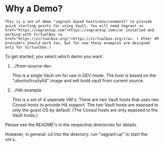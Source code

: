 # Why a Demo?

    This is a set of demo "vagrant based hosts/environments" to provide quick starting points for using Vault. You will need Vagrant <a href="https://vagrantup.com">https://vagrantup.com</a> installed and working with VirtualBox <a href="https://virtualbox.org/">https://virtualbox.org/</a>. ( Other VM providers should work too, but for now these examples are designed only for Virtualbox.)

To get started, you select which demo you want.

1. ../from-source-dev

    This is a single Vault vm for use in DEV mode. The host is based on the "ubuntu/trusty64" image and will build vault from current source.

2. ../HA-example
	
    This is a set of 4 seperate VM's. 
    There are two Vault hosts that uses two Consul hosts to provide HA support.
	The two Vault hosts are exposed to only the guest OS by default.
		(The Consul hosts are only exposed to the Vault hosts.)

Please see the README's in the respective directories for details.

However, in general:
	cd into the directory.
	run "vagrant up" to start the vm's.

